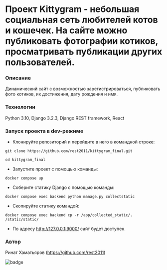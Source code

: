 # Проект Kittygram - небольшая социальная сеть любителей котов и кошечек. На сайте можно публиковать фотографии котиков, просматривать публикации других пользователей.
### Описание
Динамический сайт с возможностью зарегистрироваться, публиковать фото котиков, их достижения, дату рождения и имя.
### Технологии
Python 3.10,
Django 3.2.3,
Django REST framework, 
React
### Запуск проекта в dev-режиме
- Клонируйте репозиторий и перейдите в него в командной строке:
```
git clone https://github.com/rest2011/kittygram_final.git
```
```
cd kittygram_final
```
- Запустите проект с помощью команды:
```
docker compose up
```
- Соберите статику Django с помощью команды:
```
docker compose exec backend python manage.py collectstatic
```
- Скопируйте статику командой:
```
docker compose exec backend cp -r /app/collected_static/. /static/static/
```
- По адресу http://127.0.0.1:9000/ сайт будет доступен.

### Автор
Ринат Хаматьяров (https://github.com/rest2011)

![badge](https://github.com/rest2011/kittygram_final/actions/workflows/main.yml/badge.svg?event=push)
